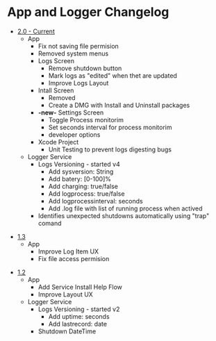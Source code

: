 # App and Logger Changelog

* [2.0 - Current](https://github.com/victorwads/UptimeLogger/releases/download/1.4/UptimeLogger-2.0.zip)
  * App
    * Fix not saving file permision
    * Removed system menus
    * Logs Screen
      * Remove shutdown button
      * Mark logs as "edited" when thet are updated
      * Improve Logs Layout
    * Intall Screen
      * Removed
      * Create a DMG with Install and Uninstall packages
    * **-new-** Settings Screen
      * Toggle Process monitorim
      * Set seconds interval for process monitorim
      * developer options
    * Xcode Project
      * Unit Testing to prevent logs digesting bugs
  * Logger Service
    * Logs Versioning - started v4
        * Add sysversion: String
        * Add batery: \[0-100]%
        * Add charging: true/false
        * Add logprocess: true/false
        * Add logprocessinterval: seconds
        * Add .log file with list of running process when actived
    * Identifies unexpected shutdowns automatically using "trap" comand

- [1.3](https://github.com/victorwads/UptimeLogger/releases/download/1.3/UptimeLogger-1.3.zip)
  - App
    - Improve Log Item UX
    - Fix file access permision

* [1.2](https://github.com/victorwads/UptimeLogger/releases/download/1.2/UptimeLogger-1.2.zip)
  * App
    * Add Service Install Help Flow
    * Improve Layout UX
  * Logger Service
    * Logs Versioning - started v2
        * Add uptime: seconds
        * Add lastrecord: date
    * Shutdown DateTime
